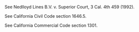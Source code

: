 See Nedlloyd Lines B.V. v. Superior Court, 3 Cal. 4th 459 (1992).

See California Civil Code section 1646.5.

See California Commercial Code section 1301.

